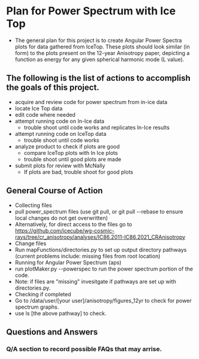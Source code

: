 # Plan for Power Spectrum with Ice Top
 * The general plan for this project is to create Angular Power Spectra plots for data gathered from IceTop. These plots should look similar (in form) to the plots present on the 12-year Anisotropy paper, depicting a function as energy for any given spherical harmonic mode (L value).

## The following is the list of actions to accomplish the goals of this project.

* acquire and review code for power spectrum from in-ice data
* locate Ice Top data
* edit code where needed
* attempt running code on In-Ice data
  * trouble shoot until code works and replicates In-Ice results
* attempt running code on IceTop data
  *   trouble shoot until code works
* analyze product to check if plots are good
  *   compare IceTop plots with In Ice plots
  *   trouble shoot until good plots are made
* submit plots for review with McNally
  *   If plots are bad, trouble shoot for good plots

## General Course of Action
 * Collecting files
  * pull power_spectrum files (use git pull, or git pull --rebase to ensure local changes do not get overwritten)
  * Alternatively, for direct access to the files go to https://github.com/icecube/wg-cosmic-rays/tree/cr_anisotropy/analyses/IC86.2011-IC86.2021_CRAnisotropy
 * Change files
  *  Run mapFunctions/directories.py to set up output directory pathways (current problems include: missing files from root location)
 * Running for Angular Power Spectrum (aps)
  *  run plotMaker.py --powerspec to run the power spectrum portion of the code.
   * Note: if files are "missing" invesitgate if pathways are set up with directories.py.
 * Checking if completed
  * Go to /data/user/[your user]/anisotropy/figures_12yr to check for power spectrum graphs.
   * use ls [the above pathway] to check.

## Questions and Answers
### Q/A section to record possible FAQs that may arrise. 
